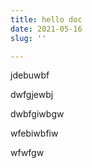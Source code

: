 ```yaml
---
title: hello doc
date: 2021-05-16
slug: ''

---
```

jdebuwbf

dwfgjewbj

dwbfgiwbgw

wfebiwbfiw

wfwfgw